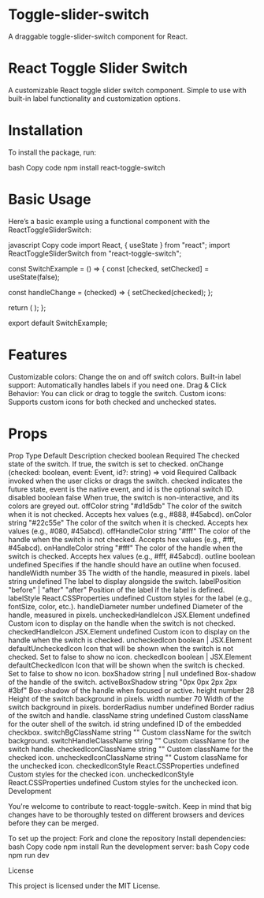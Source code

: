 # Toggle-slider-switch
A draggable toggle-slider-switch component for React.

# React Toggle Slider Switch

A customizable React toggle slider switch component. Simple to use with built-in label functionality and customization options.

# Installation

To install the package, run:

bash
Copy code
npm install react-toggle-switch

# Basic Usage

Here’s a basic example using a functional component with the ReactToggleSliderSwitch:

javascript
Copy code
import React, { useState } from "react";
import ReactToggleSliderSwitch from "react-toggle-switch";

const SwitchExample = () => {
  const [checked, setChecked] = useState(false);

  const handleChange = (checked) => {
    setChecked(checked);
  };

  return (
    <ReactToggleSliderSwitch
      checked={checked}
      onChange={handleChange}
      onColor="#22c55e"
      offColor="#d1d5db"
      handleDiameter={28}
      height={28}
      width={70}
    />
  );
};

export default SwitchExample;

# Features

Customizable colors: Change the on and off switch colors.
Built-in label support: Automatically handles labels if you need one.
Drag & Click Behavior: You can click or drag to toggle the switch.
Custom icons: Supports custom icons for both checked and unchecked states.

# Props

Prop	Type	Default	Description
checked	boolean	Required	The checked state of the switch. If true, the switch is set to checked.
onChange	(checked: boolean, event: Event, id?: string) => void	Required	Callback invoked when the user clicks or drags the switch. checked indicates the future state, event is the native event, and id is the optional switch ID.
disabled	boolean	false	When true, the switch is non-interactive, and its colors are greyed out.
offColor	string	"#d1d5db"	The color of the switch when it is not checked. Accepts hex values (e.g., #888, #45abcd).
onColor	string	"#22c55e"	The color of the switch when it is checked. Accepts hex values (e.g., #080, #45abcd).
offHandleColor	string	"#fff"	The color of the handle when the switch is not checked. Accepts hex values (e.g., #fff, #45abcd).
onHandleColor	string	"#fff"	The color of the handle when the switch is checked. Accepts hex values (e.g., #fff, #45abcd).
outline	boolean	undefined	Specifies if the handle should have an outline when focused.
handleWidth	number	35	The width of the handle, measured in pixels.
label	string	undefined	The label to display alongside the switch.
labelPosition	"before" | "after"	"after"	Position of the label if the label is defined.
labelStyle	React.CSSProperties	undefined	Custom styles for the label (e.g., fontSize, color, etc.).
handleDiameter	number	undefined	Diameter of the handle, measured in pixels.
uncheckedHandleIcon	JSX.Element	undefined	Custom icon to display on the handle when the switch is not checked.
checkedHandleIcon	JSX.Element	undefined	Custom icon to display on the handle when the switch is checked.
uncheckedIcon	boolean | JSX.Element	defaultUncheckedIcon	Icon that will be shown when the switch is not checked. Set to false to show no icon.
checkedIcon	boolean | JSX.Element	defaultCheckedIcon	Icon that will be shown when the switch is checked. Set to false to show no icon.
boxShadow	string | null	undefined	Box-shadow of the handle of the switch.
activeBoxShadow	string	"0px 0px 2px 2px #3bf"	Box-shadow of the handle when focused or active.
height	number	28	Height of the switch background in pixels.
width	number	70	Width of the switch background in pixels.
borderRadius	number	undefined	Border radius of the switch and handle.
className	string	undefined	Custom className for the outer shell of the switch.
id	string	undefined	ID of the embedded checkbox.
switchBgClassName	string	""	Custom className for the switch background.
switchHandleClassName	string	""	Custom className for the switch handle.
checkedIconClassName	string	""	Custom className for the checked icon.
uncheckedIconClassName	string	""	Custom className for the unchecked icon.
checkedIconStyle	React.CSSProperties	undefined	Custom styles for the checked icon.
uncheckedIconStyle	React.CSSProperties	undefined	Custom styles for the unchecked icon.
Development

You're welcome to contribute to react-toggle-switch. Keep in mind that big changes have to be thoroughly tested on different browsers and devices before they can be merged.

To set up the project:
Fork and clone the repository
Install dependencies:
bash
Copy code
npm install
Run the development server:
bash
Copy code
npm run dev

License

This project is licensed under the MIT License.